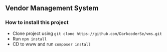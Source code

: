 ## Vendor Management System

### How to install this project
- Clone project using ``git clone https://github.com/DarkcoderSe/vms.git``
- Run ``npm install``
- CD to www and run ``composer install``
